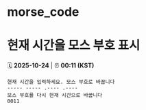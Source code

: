 # morse_code
# 현재 시간을 모스 부호 표시
<!-- MORSE_TIME_START -->
🗓️ **2025-10-24** | ⏰ **00:11 (KST)**

```
현재 시간을 입력하세요. 모스 부호로 바꿉니다
----- ----- .---- .----
모스 부호를 다시 현재 시간으로 바꿉니다
0011
```
<!-- MORSE_TIME_END -->
